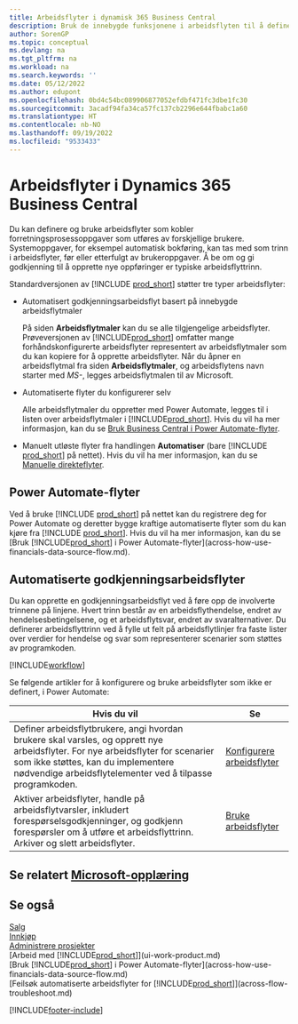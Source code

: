 ```yaml
---
title: Arbeidsflyter i dynamisk 365 Business Central
description: Bruk de innebygde funksjonene i arbeidsflyten til å definere godkjenningsarbeidsflyter til å supplere automatiserte arbeidsflyter basert på Power Automate. Du kan konfigurere trinn for å tildele oppgaver til forskjellige personer som en del av de ulike forretningsprosessoppgavene.
author: SorenGP
ms.topic: conceptual
ms.devlang: na
ms.tgt_pltfrm: na
ms.workload: na
ms.search.keywords: ''
ms.date: 05/12/2022
ms.author: edupont
ms.openlocfilehash: 0bd4c54bc089906877052efdbf471fc3dbe1fc30
ms.sourcegitcommit: 3acadf94fa34ca57fc137cb2296e644fbabc1a60
ms.translationtype: HT
ms.contentlocale: nb-NO
ms.lasthandoff: 09/19/2022
ms.locfileid: "9533433"
---
```

# <a name="workflows-in-dynamics-365-business-central"></a>Arbeidsflyter i Dynamics 365 Business Central

Du kan definere og bruke arbeidsflyter som kobler forretningsprosessoppgaver som utføres av forskjellige brukere. Systemoppgaver, for eksempel automatisk bokføring, kan tas med som trinn i arbeidsflyter, før eller etterfulgt av brukeroppgaver. Å be om og gi godkjenning til å opprette nye oppføringer er typiske arbeidsflyttrinn.  

Standardversjonen av [!INCLUDE [prod_short](includes/prod_short.md)] støtter tre typer arbeidsflyter:

* Automatisert godkjenningsarbeidsflyt basert på innebygde arbeidsflytmaler  

  På siden **Arbeidsflytmaler** kan du se alle tilgjengelige arbeidsflyter. Prøveversjonen av [!INCLUDE[prod_short](includes/prod_short.md)] omfatter mange forhåndskonfigurerte arbeidsflyter representert av arbeidsflytmaler som du kan kopiere for å opprette arbeidsflyter. Når du åpner en arbeidsflytmal fra siden **Arbeidsflytmaler**, og arbeidsflytens navn starter med *MS-*, legges arbeidsflytmalen til av Microsoft.  
* Automatiserte flyter du konfigurerer selv  

  Alle arbeidsflytmaler du oppretter med Power Automate, legges til i listen over arbeidsflytmaler i [!INCLUDE[prod_short](includes/prod_short.md)]. Hvis du vil ha mer informasjon, kan du se [Bruk Business Central i Power Automate-flyter](across-how-use-financials-data-source-flow.md).  
* Manuelt utløste flyter fra handlingen **Automatiser** (bare [!INCLUDE [prod_short](includes/prod_short.md)] på nettet). Hvis du vil ha mer informasjon, kan du se [Manuelle direkteflyter](across-how-use-financials-data-source-flow.md#manual-instant-flows).  

## <a name="power-automate-flows"></a>Power Automate-flyter

Ved å bruke [!INCLUDE [prod_short](includes/prod_short.md)] på nettet kan du registrere deg for Power Automate og deretter bygge kraftige automatiserte flyter som du kan kjøre fra [!INCLUDE [prod_short](includes/prod_short.md)]. Hvis du vil ha mer informasjon, kan du se [Bruk [!INCLUDE[prod_short](includes/prod_short.md)] i Power Automate-flyter](across-how-use-financials-data-source-flow.md).  

## <a name="automated-approval-workflows"></a>Automatiserte godkjenningsarbeidsflyter

Du kan opprette en godkjenningsarbeidsflyt ved å føre opp de involverte trinnene på linjene. Hvert trinn består av en arbeidsflythendelse, endret av hendelsesbetingelsene, og et arbeidsflytsvar, endret av svaralternativer. Du definerer arbeidsflyttrinn ved å fylle ut felt på arbeidsflytlinjer fra faste lister over verdier for hendelse og svar som representerer scenarier som støttes av programkoden.  

[!INCLUDE[workflow](includes/workflow.md)]

Se følgende artikler for å konfigurere og bruke arbeidsflyter som ikke er definert, i Power Automate:  

|**Hvis du vil**|**Se**|  
|------------|-------------|  
|Definer arbeidsflytbrukere, angi hvordan brukere skal varsles, og opprett nye arbeidsflyter. For nye arbeidsflyter for scenarier som ikke støttes, kan du implementere nødvendige arbeidsflytelementer ved å tilpasse programkoden.|[Konfigurere arbeidsflyter](across-set-up-workflows.md)|  
|Aktiver arbeidsflyter, handle på arbeidsflytvarsler, inkludert forespørselsgodkjenninger, og godkjenn forespørsler om å utføre et arbeidsflyttrinn. Arkiver og slett arbeidsflyter.|[Bruke arbeidsflyter](across-use-workflows.md)|  

## <a name="see-related-microsoft-training"></a>Se relatert [Microsoft-opplæring](/training/modules/create-workflows/)

## <a name="see-also"></a>Se også

[Salg](sales-manage-sales.md)  
[Innkjøp](purchasing-manage-purchasing.md)  
[Administrere prosjekter](projects-manage-projects.md)  
[Arbeid med [!INCLUDE[prod_short](includes/prod_short.md)]](ui-work-product.md)  
[Bruk [!INCLUDE[prod_short](includes/prod_short.md)] i Power Automate-flyter](across-how-use-financials-data-source-flow.md)  
[Feilsøk automatiserte arbeidsflyter for [!INCLUDE[prod_short](includes/prod_short.md)]](across-flow-troubleshoot.md)  


[!INCLUDE[footer-include](includes/footer-banner.md)]
